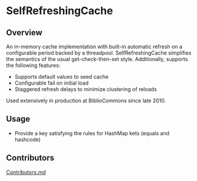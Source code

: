 # SelfRefreshingCache

## Overview

An in-memory cache implementation with built-in automatic refresh on a configurable period backed by a threadpool. SelfRefreshingCache simplifies the semantics of 
 the usual get-check-then-set style. Additionally, supports the following features:
  
 * Supports default values to seed cache
 * Configurable fail on initial load
 * Staggered refresh delays to minimize clustering of reloads
  
Used extensively in production at BiblioCommons since late 2010. 
  
## Usage
  
  * Provide a key satisfying the rules for HashMap kets (equals and hashcode)

## Contributors

[Contributors.md](https://github.com/bibliocommons/self-refreshing-cache/contributors.md)
